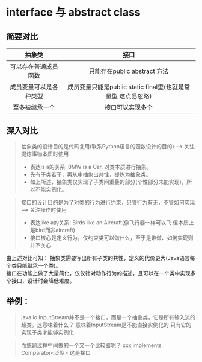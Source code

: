 # interface 与 abstract class
## 简要对比
|     抽象类     |                    接口                     |
|:-----------:|:-----------------------------------------:|
| 可以存在普通成员函数  |          只能存在public abstract 方法           |
| 成员变量可以是各种类型 | 成员变量只能是public static final型(也就是常量型 这点易忽略) |
|   至多被继承一个   |                 接口可以实现多个                  |

## 深入对比
> 抽象类的设计目的是代码复用(联系Python语言的函数设计的目的) --> 关注提炼事物本质时使用
>   + 表达is a的关系:  BMW is a Car. 对类本质进行抽象。
>   + 先有子类若干，再从中抽象出共性，提炼为抽象类。
>   + 如上所述，抽象类仅实现了子类间重叠的部分(个性部分未能实现)，所以不能实例化。


> 接口的设计目的是为了对类的行为进行约束，只管行为有无，不管如何实现 --> 关注操作时使用
>   + 表达like a的关系: Birds like an Aircraft(像飞行器一样可以飞 但本质上是bird而非aircraft)
>   + 接口核心是定义行为，仅约束类可以做什么，至于是谁做、如何实现则并不关心

由上述对比可知：
抽象类需要写出所有子类的共性，定义的代价更大(Java语言每个类只能继承一个类)。<br>
接口在功能上做了大量简化，仅仅针对动作行为的描述，且可以在一个类中实现多个接口，设计时会降低难度。

## 举例：<br>
> java.io.InputStream并不是一个接口，而是一个抽象类，它是所有输入流的超类。这意味着什么？
> 意味着InputStream是不能直接实例化的 只有它的实现子类才能够实例化

> 而练题过程中间做的一个又一个比较器呢？ xxx implements Comparator<泛型> 这是接口